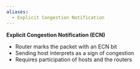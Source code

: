 ```yaml
---
aliases:
  - Explicit Congestion Notification
---
```

**Explicit Congestion Notification (ECN)**

- Router marks the packet with an ECN bit
- Sending host interprets as a sign of congestion
- Requires participation of hosts and the routers

